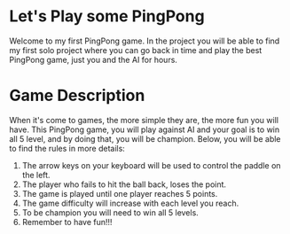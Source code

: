 # Let's Play some PingPong

Welcome to my first PingPong game.
In the project you will be able to find my first solo project where you can go back in time and play the best 
PingPong game, just you and the AI for hours.

# Game Description

When it's come to games, the more simple they are, the more fun you will have.
This PingPong game, you will play against AI and your goal is to win all 5 level, and by doing that, you will be champion.
Below, you will be able to find the rules in more details:

1. The arrow keys on your keyboard will be used to control the paddle on the left.
2. The player who fails to hit the ball back, loses the point.
3. The game is played until one player reaches 5 points.
4. The game difficulty will increase with each level you reach.
5. To be champion you will need to win all 5 levels.
6. Remember to have fun!!!

